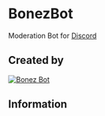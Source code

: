 # BonezBot
Moderation Bot for [Discord](https://discordapp.com/)

## Created by
[![Bonez Bot](https://discordapp.com/api/guilds/384638013038395394/embed.png?style=banner2)](https://discord.gg/qb6a5fd)

## Information
